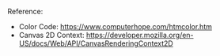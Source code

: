Reference:
- Color Code: https://www.computerhope.com/htmcolor.htm
- Canvas 2D Context: https://developer.mozilla.org/en-US/docs/Web/API/CanvasRenderingContext2D